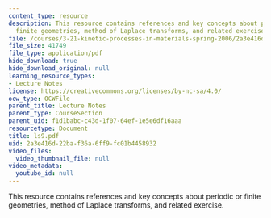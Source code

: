```yaml
---
content_type: resource
description: This resource contains references and key concepts about periodic or
  finite geometries, method of Laplace transforms, and related exercise.
file: /courses/3-21-kinetic-processes-in-materials-spring-2006/2a3e416d22baf36a6ff9fc01b4458932_ls9.pdf
file_size: 41749
file_type: application/pdf
hide_download: true
hide_download_original: null
learning_resource_types:
- Lecture Notes
license: https://creativecommons.org/licenses/by-nc-sa/4.0/
ocw_type: OCWFile
parent_title: Lecture Notes
parent_type: CourseSection
parent_uid: f1d1babc-c43d-1f07-64ef-1e5e6df16aaa
resourcetype: Document
title: ls9.pdf
uid: 2a3e416d-22ba-f36a-6ff9-fc01b4458932
video_files:
  video_thumbnail_file: null
video_metadata:
  youtube_id: null
---
```

This resource contains references and key concepts about periodic or finite geometries, method of Laplace transforms, and related exercise.